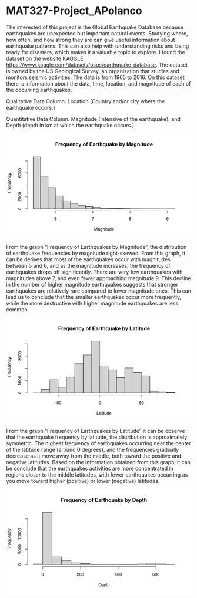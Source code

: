# MAT327-Project_APolanco
The interested of this project is the Global Earthquake Database because earthquakes are unexpected but important natural events. Studying where, how often, and how strong they are can give useful information about earthquake patterns. This can also help with understanding risks and being ready for disasters, which makes it a valuable topic to explore. I found the dataset on the website KAGGLE https://www.kaggle.com/datasets/usgs/earthquake-database. The dataset is owned by the US Geological Survey, an organization that studies and monitors seismic activities. The data is from 1965 to 2016. On this dataset there is information about the data, time, location, and magnitude of each of the occurring earthquakes.

Qualitative Data Column: Location (Country and/or city where the earthquake occurs.)

Quantitative Data Column: Magnitude (Intensive of the earthquake), and Depth (depth in km at which the earthquake occurs.)


![alt text](MagnitudeHist.png)

From the graph “Frequency of Earthquakes by Magnitude”, the distribution of earthquake frequencies by magnitude right-skewed. From this graph, it can be derives that most of the earthquakes occur with magnitudes between 5 and 6, and as the magnitude increases, the frequency of earthquakes drops off significantly. There are very few earthquakes with magnitudes above 7, and even fewer approaching magnitude 9.
This decline in the number of higher magnitude earthquakes suggests that stronger earthquakes are relatively rare compared to lower magnitude ones. This can lead us to conclude that the smaller earthquakes occur more frequently, while the more destructive with higher magnitude earthquakes are less common.

![alt text](LatitudeHist.png)

From the graph “Frequency of Earthquakes by Latitude” it can be observe that the earthquake frequency by latitude, the distribution is approximately symmetric. The highest frequency of earthquakes occurring near the center of the latitude range (around 0 degrees), and the frequencies gradually decrease as it move away from the middle, both toward the positive and negative latitudes. 
Based on the information obtained from this graph, it can be conclude that the earthquakes activities are more concentrated in regions closer to the middle latitudes, with fewer earthquakes occurring as you move toward higher (positive) or lower (negative) latitudes.

![alt text](DepthHist.png)
